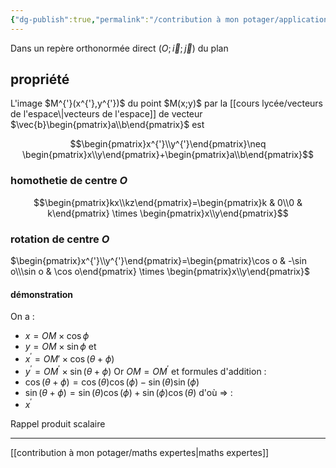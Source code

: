 ```yaml
---
{"dg-publish":true,"permalink":"/contribution à mon potager/application 2 tranformation du plan/"}
---
```


Dans un repère orthonormée direct $(O;\vec{i};\vec{j})$ du plan
## propriété
<style> .container {font-family: sans-serif; text-align: center;} .button-wrapper button {z-index: 1;height: 40px; width: 100px; margin: 10px;padding: 5px;} .excalidraw .App-menu_top .buttonList { display: flex;} .excalidraw-wrapper { height: 800px; margin: 50px; position: relative;} :root[dir="ltr"] .excalidraw .layer-ui__wrapper .zen-mode-transition.App-menu_bottom--transition-left {transform: none;} </style><script src="https://cdn.jsdelivr.net/npm/react@17/umd/react.production.min.js"></script><script src="https://cdn.jsdelivr.net/npm/react-dom@17/umd/react-dom.production.min.js"></script><script type="text/javascript" src="https://cdn.jsdelivr.net/npm/@excalidraw/excalidraw@0/dist/excalidraw.production.min.js"></script><div id="Drawing_2023-01-25_1041.27.excalidraw.md1"></div><script>(function(){const InitialData={"type":"excalidraw","version":2,"source":"https://excalidraw.com","elements":[{"type":"arrow","version":37,"versionNonce":171079428,"isDeleted":false,"id":"AVTBT3IoF9_LUOtZ5RyDC","fillStyle":"hachure","strokeWidth":1,"strokeStyle":"solid","roughness":1,"opacity":100,"angle":0,"x":-148.25613403320312,"y":22.600341796875,"strokeColor":"#000000","backgroundColor":"transparent","width":4.664276123046875,"height":169.85845947265625,"seed":656683012,"groupIds":[],"strokeSharpness":"round","boundElements":[],"updated":1674639711457,"link":null,"locked":false,"startBinding":null,"endBinding":null,"lastCommittedPoint":null,"startArrowhead":null,"endArrowhead":"arrow","points":[[0,0],[4.664276123046875,-169.85845947265625]]},{"type":"arrow","version":104,"versionNonce":649727292,"isDeleted":false,"id":"XkoZd8LHoGmxcco8PtInB","fillStyle":"hachure","strokeWidth":1,"strokeStyle":"solid","roughness":1,"opacity":100,"angle":0,"x":-158.25079345703125,"y":21.93426513671875,"strokeColor":"#000000","backgroundColor":"transparent","width":140.82876586914062,"height":0.666107177734375,"seed":1100442428,"groupIds":[],"strokeSharpness":"round","boundElements":[],"updated":1674639738770,"link":null,"locked":false,"startBinding":null,"endBinding":null,"lastCommittedPoint":null,"startArrowhead":null,"endArrowhead":"arrow","points":[[0,0],[140.82876586914062,-0.666107177734375]]},{"type":"text","version":16,"versionNonce":868548612,"isDeleted":false,"id":"3Syyvjiv","fillStyle":"hachure","strokeWidth":1,"strokeStyle":"solid","roughness":1,"opacity":100,"angle":0,"x":-101.61376953125,"y":-142.43585205078125,"strokeColor":"#000000","backgroundColor":"transparent","width":78,"height":25,"seed":1296887356,"groupIds":[],"strokeSharpness":"sharp","boundElements":[],"updated":1674639761091,"link":null,"locked":false,"fontSize":20,"fontFamily":1,"text":"M(x ; y)","rawText":"M(x ; y)","baseline":17,"textAlign":"left","verticalAlign":"top","containerId":null,"originalText":"M(x ; y)"},{"type":"text","version":13,"versionNonce":1532759484,"isDeleted":false,"id":"f7M0yo5X","fillStyle":"hachure","strokeWidth":1,"strokeStyle":"solid","roughness":1,"opacity":100,"angle":0,"x":33.649169921875,"y":-79.82135009765625,"strokeColor":"#000000","backgroundColor":"transparent","width":94,"height":25,"seed":831277756,"groupIds":[],"strokeSharpness":"sharp","boundElements":[],"updated":1674639779845,"link":null,"locked":false,"fontSize":20,"fontFamily":1,"text":"M'(x' ; y')","rawText":"M'(x' ; y')","baseline":17,"textAlign":"left","verticalAlign":"top","containerId":null,"originalText":"M'(x' ; y')"},{"type":"line","version":91,"versionNonce":218506428,"isDeleted":false,"id":"FzJJiXMB095qjVaylt2S4","fillStyle":"hachure","strokeWidth":1,"strokeStyle":"solid","roughness":1,"opacity":100,"angle":0,"x":-91.61895751953125,"y":-108.6236572265625,"strokeColor":"#c92a2a","backgroundColor":"transparent","width":106.62465264350176,"height":37.71648860424757,"seed":578927620,"groupIds":[],"strokeSharpness":"round","boundElements":[],"updated":1674639801255,"link":null,"locked":false,"startBinding":null,"endBinding":null,"lastCommittedPoint":null,"startArrowhead":null,"endArrowhead":null,"points":[[0,0],[106.62465264350176,37.71648860424757]]},{"type":"image","version":46,"versionNonce":1912347196,"isDeleted":false,"id":"08Zf9kvE","fillStyle":"hachure","strokeWidth":1,"strokeStyle":"solid","roughness":1,"opacity":100,"angle":0,"x":-64.47802734375,"y":-75.19937133789062,"strokeColor":"#000000","backgroundColor":"transparent","width":43,"height":49,"seed":98636,"groupIds":[],"strokeSharpness":"sharp","boundElements":[],"updated":1674639904391,"link":null,"locked":false,"status":"pending","fileId":"5f58a44c0b2bed542aff1537843b8478349cb51c","scale":[1,1]}],"appState":{"theme":"light","viewBackgroundColor":"#ffffff","currentItemStrokeColor":"#c92a2a","currentItemBackgroundColor":"transparent","currentItemFillStyle":"hachure","currentItemStrokeWidth":1,"currentItemStrokeStyle":"solid","currentItemRoughness":1,"currentItemOpacity":100,"currentItemFontFamily":1,"currentItemFontSize":20,"currentItemTextAlign":"left","currentItemStrokeSharpness":"sharp","currentItemStartArrowhead":null,"currentItemEndArrowhead":"arrow","currentItemLinearStrokeSharpness":"round","gridSize":null,"colorPalette":{}},"files":{}};InitialData.scrollToContent=true;App=()=>{const e=React.useRef(null),t=React.useRef(null),[n,i]=React.useState({width:void 0,height:void 0});return React.useEffect(()=>{i({width:t.current.getBoundingClientRect().width,height:t.current.getBoundingClientRect().height});const e=()=>{i({width:t.current.getBoundingClientRect().width,height:t.current.getBoundingClientRect().height})};return window.addEventListener("resize",e),()=>window.removeEventListener("resize",e)},[t]),React.createElement(React.Fragment,null,React.createElement("div",{className:"excalidraw-wrapper",ref:t},React.createElement(ExcalidrawLib.Excalidraw,{ref:e,width:n.width,height:n.height,initialData:InitialData,viewModeEnabled:!0,zenModeEnabled:!0,gridModeEnabled:!1})))},excalidrawWrapper=document.getElementById("Drawing_2023-01-25_1041.27.excalidraw.md1");ReactDOM.render(React.createElement(App),excalidrawWrapper);})();</script>L'image $M^{'}(x^{'},y^{'})$ du point $M(x;y)$ par la [[cours lycée/vecteurs de l'espace\|vecteurs de l'espace]] de vecteur $\vec{b}\begin{pmatrix}a\\b\end{pmatrix}$ est
$$\begin{pmatrix}x^{'}\\y^{'}\end{pmatrix}\neq \begin{pmatrix}x\\y\end{pmatrix}+\begin{pmatrix}a\\b\end{pmatrix}$$
### homothetie de centre $O$
$$\begin{pmatrix}kx\\kz\end{pmatrix}=\begin{pmatrix}k & 0\\0 & k\end{pmatrix} \times \begin{pmatrix}x\\y\end{pmatrix}$$
### rotation de centre $O$
$\begin{pmatrix}x^{'}\\y^{'}\end{pmatrix}=\begin{pmatrix}\cos o & -\sin o\\\sin o & \cos o\end{pmatrix} \times \begin{pmatrix}x\\y\end{pmatrix}$
#### démonstration
On a :
- $x=OM \times \cos \phi$
- $y=OM \times \sin \phi$
et
- $x^{'}=OM' \times \cos (\theta+ \phi)$
- $y^{'}=OM^{'} \times \sin(\theta + \phi)$
Or $OM=OM^{'}$ et formules d'addition :
- $\cos (\theta+\phi)=\cos(\theta)\cos(\phi)-\sin(\theta)\sin(\phi)$
- $\sin(\theta+\phi)=\sin(\theta)\cos(\phi)+\sin(\phi)\cos(\theta)$
d'où $\Rightarrow$ :
- $x^{'}$

Rappel produit scalaire

---
[[contribution à mon potager/maths expertes\|maths expertes]]